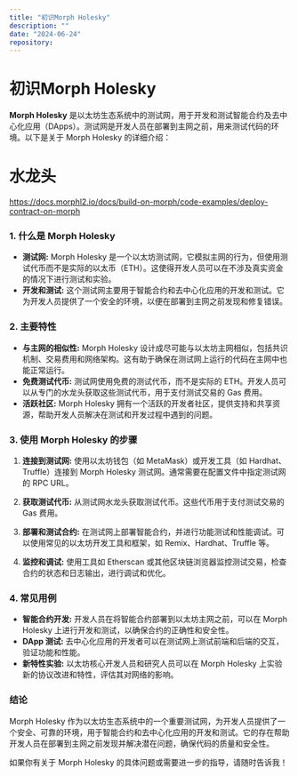 ```yaml
---
title: "初识Morph Holesky"
description: ""
date: "2024-06-24"
repository: 
---
```


# 初识Morph Holesky
**Morph Holesky** 是以太坊生态系统中的测试网，用于开发和测试智能合约及去中心化应用（DApps）。测试网是开发人员在部署到主网之前，用来测试代码的环境。以下是关于 Morph Holesky 的详细介绍：

# 水龙头
https://docs.morphl2.io/docs/build-on-morph/code-examples/deploy-contract-on-morph

### 1. 什么是 Morph Holesky
- **测试网:** Morph Holesky 是一个以太坊测试网，它模拟主网的行为，但使用测试代币而不是实际的以太币（ETH）。这使得开发人员可以在不涉及真实资金的情况下进行测试和实验。
- **开发和测试:** 这个测试网主要用于智能合约和去中心化应用的开发和测试。它为开发人员提供了一个安全的环境，以便在部署到主网之前发现和修复错误。

### 2. 主要特性
- **与主网的相似性:** Morph Holesky 设计成尽可能与以太坊主网相似，包括共识机制、交易费用和网络架构。这有助于确保在测试网上运行的代码在主网中也能正常运行。
- **免费测试代币:** 测试网使用免费的测试代币，而不是实际的 ETH。开发人员可以从专门的水龙头获取这些测试代币，用于支付测试交易的 Gas 费用。
- **活跃社区:** Morph Holesky 拥有一个活跃的开发者社区，提供支持和共享资源，帮助开发人员解决在测试和开发过程中遇到的问题。

### 3. 使用 Morph Holesky 的步骤
1. **连接到测试网:** 使用以太坊钱包（如 MetaMask）或开发工具（如 Hardhat、Truffle）连接到 Morph Holesky 测试网。通常需要在配置文件中指定测试网的 RPC URL。
   
2. **获取测试代币:** 从测试网水龙头获取测试代币。这些代币用于支付测试交易的 Gas 费用。
   
3. **部署和测试合约:** 在测试网上部署智能合约，并进行功能测试和性能调试。可以使用常见的以太坊开发工具和框架，如 Remix、Hardhat、Truffle 等。
   
4. **监控和调试:** 使用工具如 Etherscan 或其他区块链浏览器监控测试交易，检查合约的状态和日志输出，进行调试和优化。

### 4. 常见用例
- **智能合约开发:** 开发人员在将智能合约部署到以太坊主网之前，可以在 Morph Holesky 上进行开发和测试，以确保合约的正确性和安全性。
- **DApp 测试:** 去中心化应用的开发者可以在测试网上测试前端和后端的交互，验证功能和性能。
- **新特性实验:** 以太坊核心开发人员和研究人员可以在 Morph Holesky 上实验新的协议改进和特性，评估其对网络的影响。

### 结论
Morph Holesky 作为以太坊生态系统中的一个重要测试网，为开发人员提供了一个安全、可靠的环境，用于智能合约和去中心化应用的开发和测试。它的存在帮助开发人员在部署到主网之前发现并解决潜在问题，确保代码的质量和安全性。

如果你有关于 Morph Holesky 的具体问题或需要进一步的指导，请随时告诉我！